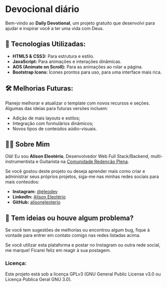 # Devocional diário

Bem-vindo ao **Daily Devotional**, um projeto gratuito que desenvolvi para ajudar e inspirar você a ter uma vida com Deus.

## 🔧 Tecnologias Utilizadas:

- **HTML5 & CSS3:** Para estrutura e estilo.
- **JavaScript:** Para animações e interações dinâmicas.
- **AOS (Animate on Scroll):** Para as animações ao rolar a página.
- **Bootstrap Icons:** Ícones prontos para uso, para uma interface mais rica.

## 🛠 Melhorias Futuras:

Planejo melhorar e atualizar o template com novos recursos e seções. Algumas das ideias para futuras versões incluem:
- Adição de mais layouts e estilos;
- Integração com formulários dinâmicos;
- Novos tipos de conteúdos aúdio-visuais.

## 👨‍🏫 Sobre Mim

Olá! Eu sou **Alison Eleotério**, Desenvolvedor Web Full Stack/Backend, multi-instrumentista e Guitarista na [Comunidade Redenção Plena](https://www.instagram.com/redencaoplena).

Se você gostou deste projeto ou deseja aprender mais como criar e administrar seus próprios projetos, siga-me nas minhas redes sociais para mais conteúdos:

- **Instagram:** [@eleodev](https://www.instagram.com/eleodev/)
- **LinkedIn:** [Alison Eleotério](https://www.linkedin.com/in/alisoneleoterio/)
- **GitHub:** [alisoneleoterio](https://github.com/alisoneleoterio/)

## 🎁 Tem ideias ou houve algum problema?

Se você tem sugestões de melhorias ou encontrou algum bug, fique à vontade para entrer em contato comigo nas redes listadas acima.

Se você utilizar esta plataforma e postar no Instagram ou outra rede social, me marque! Ficarei feliz em reagir à sua postagem.

### Licença:
Este projeto está sob a licença GPLv3 (GNU General Public License v3.0 ou Licença Pública Geral GNU 3.0). 
